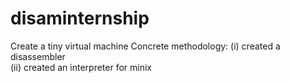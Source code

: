 # disaminternship
Create a tiny virtual machine
Concrete methodology: 
(i) created a disassembler  
(ii) created an interpreter for minix
